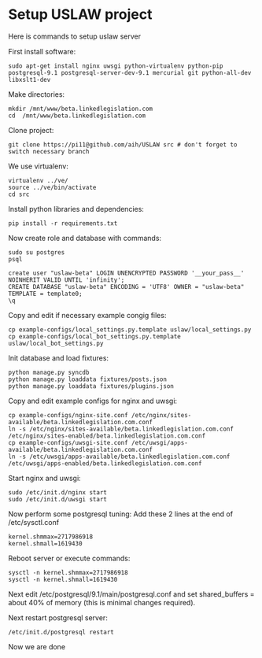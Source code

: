 Setup USLAW project
===================

Here is commands to setup uslaw server

First install software:

    sudo apt-get install nginx uwsgi python-virtualenv python-pip postgresql-9.1 postgresql-server-dev-9.1 mercurial git python-all-dev libxslt1-dev

Make directories:

    mkdir /mnt/www/beta.linkedlegislation.com
    cd  /mnt/www/beta.linkedlegislation.com

Clone project:

    git clone https://pi11@github.com/aih/USLAW src # don't forget to switch necessary branch 

We use virtualenv:

    virtualenv ../ve/
    source ../ve/bin/activate
    cd src

Install python libraries and dependencies:

    pip install -r requirements.txt


Now create role and database with commands:

    sudo su postgres
    psql

    create user "uslaw-beta" LOGIN UNENCRYPTED PASSWORD '__your_pass__' NOINHERIT VALID UNTIL 'infinity';
    CREATE DATABASE "uslaw-beta" ENCODING = 'UTF8' OWNER = "uslaw-beta" TEMPLATE = template0;
    \q

Copy and edit if necessary example congig files:
 
    cp example-configs/local_settings.py.template uslaw/local_settings.py
    cp example-configs/local_bot_settings.py.template uslaw/local_bot_settings.py


Init database and load fixtures:

    python manage.py syncdb 
    python manage.py loaddata fixtures/posts.json 
    python manage.py loaddata fixtures/plugins.json


Copy and edit example configs for nginx and uwsgi:

    cp example-configs/nginx-site.conf /etc/nginx/sites-available/beta.linkedlegislation.com.conf
    ln -s /etc/nginx/sites-available/beta.linkedlegislation.com.conf /etc/nginx/sites-enabled/beta.linkedlegislation.com.conf
    cp example-configs/uwsgi-site.conf /etc/uwsgi/apps-available/beta.linkedlegislation.com.conf
    ln -s /etc/uwsgi/apps-available/beta.linkedlegislation.com.conf /etc/uwsgi/apps-enabled/beta.linkedlegislation.com.conf

Start nginx and uwsgi:

    sudo /etc/init.d/nginx start
    sudo /etc/init.d/uwsgi start

Now perform some postgresql tuning:
Add these 2 lines at the end of /etc/sysctl.conf

    kernel.shmmax=2717986918
    kernel.shmall=1619430

Reboot server or execute commands:
    
    sysctl -n kernel.shmmax=2717986918
    sysctl -n kernel.shmall=1619430


Next edit /etc/postgresql/9.1/main/postgresql.conf and set shared_buffers = about 40% of memory (this is minimal changes required).

Next restart postgresql server:

    /etc/init.d/postgresql restart

Now we are done


